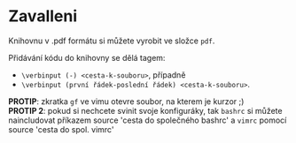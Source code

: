 # Zavalleni

Knihovnu v .pdf formátu si můžete vyrobit ve složce `pdf`.

Přidávání kódu do knihovny se dělá tagem:

  * `\verbinput (-) <cesta-k-souboru>`, případně
  * `\verbinput (první řádek-poslední řádek) <cesta-k-souboru>`.

__PROTIP__: zkratka `gf` ve vimu otevre soubor, na kterem je kurzor ;)  
__PROTIP 2__: pokud si nechcete svinit svoje konfiguráky, tak `bashrc` si můžete naincludovat příkazem source 'cesta do společného bashrc' a `vimrc` pomocí source 'cesta do spol. vimrc'
